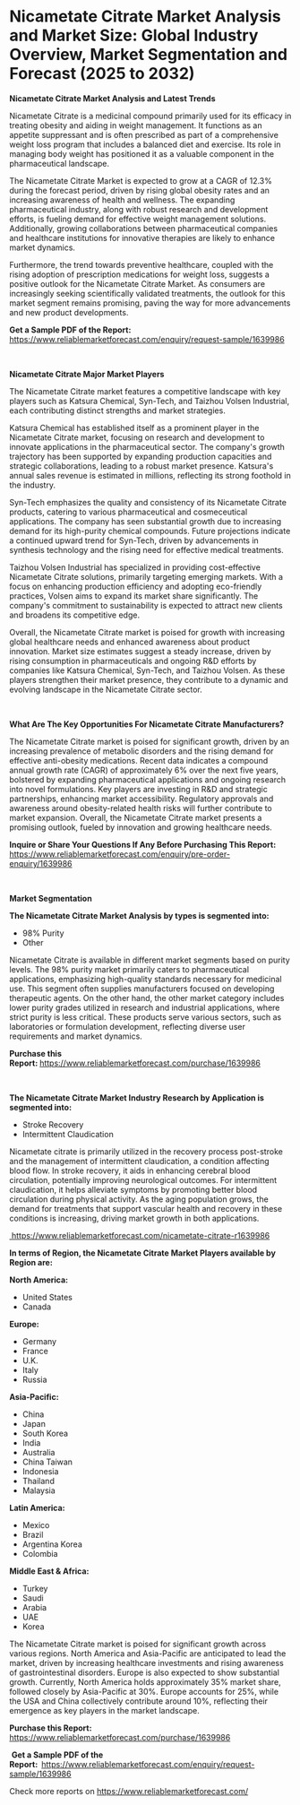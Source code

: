 <p><h1>Nicametate Citrate Market Analysis and Market Size: Global Industry Overview, Market Segmentation and Forecast (2025 to 2032)</h1></p><p><strong>Nicametate Citrate Market Analysis and Latest Trends</strong></p>
<p><p>Nicametate Citrate is a medicinal compound primarily used for its efficacy in treating obesity and aiding in weight management. It functions as an appetite suppressant and is often prescribed as part of a comprehensive weight loss program that includes a balanced diet and exercise. Its role in managing body weight has positioned it as a valuable component in the pharmaceutical landscape.</p><p>The Nicametate Citrate Market is expected to grow at a CAGR of 12.3% during the forecast period, driven by rising global obesity rates and an increasing awareness of health and wellness. The expanding pharmaceutical industry, along with robust research and development efforts, is fueling demand for effective weight management solutions. Additionally, growing collaborations between pharmaceutical companies and healthcare institutions for innovative therapies are likely to enhance market dynamics. </p><p>Furthermore, the trend towards preventive healthcare, coupled with the rising adoption of prescription medications for weight loss, suggests a positive outlook for the Nicametate Citrate Market. As consumers are increasingly seeking scientifically validated treatments, the outlook for this market segment remains promising, paving the way for more advancements and new product developments.</p></p>
<p><strong>Get a Sample PDF of the Report:&nbsp;</strong> <a href="https://www.reliablemarketforecast.com/enquiry/request-sample/1639986?utm_campaign=1674&utm_medium=2&utm_source=Github&utm_content=ia&utm_term=31012025&utm_id=nicametate-citrate">https://www.reliablemarketforecast.com/enquiry/request-sample/1639986</a></p>
<p>&nbsp;</p>
<p><strong>Nicametate Citrate Major Market Players</strong></p>
<p><p>The Nicametate Citrate market features a competitive landscape with key players such as Katsura Chemical, Syn-Tech, and Taizhou Volsen Industrial, each contributing distinct strengths and market strategies.</p><p>Katsura Chemical has established itself as a prominent player in the Nicametate Citrate market, focusing on research and development to innovate applications in the pharmaceutical sector. The company's growth trajectory has been supported by expanding production capacities and strategic collaborations, leading to a robust market presence. Katsura's annual sales revenue is estimated in millions, reflecting its strong foothold in the industry.</p><p>Syn-Tech emphasizes the quality and consistency of its Nicametate Citrate products, catering to various pharmaceutical and cosmeceutical applications. The company has seen substantial growth due to increasing demand for its high-purity chemical compounds. Future projections indicate a continued upward trend for Syn-Tech, driven by advancements in synthesis technology and the rising need for effective medical treatments.</p><p>Taizhou Volsen Industrial has specialized in providing cost-effective Nicametate Citrate solutions, primarily targeting emerging markets. With a focus on enhancing production efficiency and adopting eco-friendly practices, Volsen aims to expand its market share significantly. The company's commitment to sustainability is expected to attract new clients and broadens its competitive edge.</p><p>Overall, the Nicametate Citrate market is poised for growth with increasing global healthcare needs and enhanced awareness about product innovation. Market size estimates suggest a steady increase, driven by rising consumption in pharmaceuticals and ongoing R&D efforts by companies like Katsura Chemical, Syn-Tech, and Taizhou Volsen. As these players strengthen their market presence, they contribute to a dynamic and evolving landscape in the Nicametate Citrate sector.</p></p>
<p>&nbsp;</p>
<p><strong>What Are The Key Opportunities For Nicametate Citrate Manufacturers?</strong></p>
<p><p>The Nicametate Citrate market is poised for significant growth, driven by an increasing prevalence of metabolic disorders and the rising demand for effective anti-obesity medications. Recent data indicates a compound annual growth rate (CAGR) of approximately 6% over the next five years, bolstered by expanding pharmaceutical applications and ongoing research into novel formulations. Key players are investing in R&D and strategic partnerships, enhancing market accessibility. Regulatory approvals and awareness around obesity-related health risks will further contribute to market expansion. Overall, the Nicametate Citrate market presents a promising outlook, fueled by innovation and growing healthcare needs.</p></p>
<p><strong>Inquire or Share Your Questions If Any Before Purchasing This Report:</strong> <a href="https://www.reliablemarketforecast.com/enquiry/pre-order-enquiry/1639986?utm_campaign=1674&utm_medium=2&utm_source=Github&utm_content=ia&utm_term=31012025&utm_id=nicametate-citrate">https://www.reliablemarketforecast.com/enquiry/pre-order-enquiry/1639986</a></p>
<p>&nbsp;</p>
<p><strong>Market Segmentation</strong></p>
<p><strong>The Nicametate Citrate Market Analysis by types is segmented into:</strong></p>
<p><ul><li>98% Purity</li><li>Other</li></ul></p>
<p><p>Nicametate Citrate is available in different market segments based on purity levels. The 98% purity market primarily caters to pharmaceutical applications, emphasizing high-quality standards necessary for medicinal use. This segment often supplies manufacturers focused on developing therapeutic agents. On the other hand, the other market category includes lower purity grades utilized in research and industrial applications, where strict purity is less critical. These products serve various sectors, such as laboratories or formulation development, reflecting diverse user requirements and market dynamics.</p></p>
<p><strong>Purchase this Report:&nbsp;</strong><a href="https://www.reliablemarketforecast.com/purchase/1639986?utm_campaign=1674&utm_medium=2&utm_source=Github&utm_content=ia&utm_term=31012025&utm_id=nicametate-citrate">https://www.reliablemarketforecast.com/purchase/1639986</a></p>
<p>&nbsp;</p>
<p><strong>The Nicametate Citrate Market Industry Research by Application is segmented into:</strong></p>
<p><ul><li>Stroke Recovery</li><li>Intermittent Claudication</li></ul></p>
<p><p>Nicametate citrate is primarily utilized in the recovery process post-stroke and the management of intermittent claudication, a condition affecting blood flow. In stroke recovery, it aids in enhancing cerebral blood circulation, potentially improving neurological outcomes. For intermittent claudication, it helps alleviate symptoms by promoting better blood circulation during physical activity. As the aging population grows, the demand for treatments that support vascular health and recovery in these conditions is increasing, driving market growth in both applications.</p></p>
<p><a href="https://www.reliablemarketforecast.com/nicametate-citrate-r1639986?utm_campaign=1674&utm_medium=2&utm_source=Github&utm_content=ia&utm_term=31012025&utm_id=nicametate-citrate">&nbsp;https://www.reliablemarketforecast.com/nicametate-citrate-r1639986</a></p>
<p><strong>In terms of Region, the Nicametate Citrate Market Players available by Region are:</strong></p>
<p>
    <p> <strong> North America: </strong>
        <ul>
            <li>United States</li>
            <li>Canada</li>
        </ul>
        </p> 
    <p> <strong> Europe: </strong>
        <ul>
            <li>Germany</li>
            <li>France</li>
            <li>U.K.</li>
            <li>Italy</li>
            <li>Russia</li>
        </ul>
        </p> 
    <p> <strong> Asia-Pacific: </strong>
        <ul>
            <li>China</li>
            <li>Japan</li>
            <li>South Korea</li>
            <li>India</li>
            <li>Australia</li>
            <li>China Taiwan</li>
            <li>Indonesia</li>
            <li>Thailand</li>
            <li>Malaysia</li>
        </ul>
        </p> 
    <p> <strong> Latin America: </strong>
        <ul>
            <li>Mexico</li>
            <li>Brazil</li>
            <li>Argentina Korea</li>
            <li>Colombia</li>
        </ul>
        </p> 
    <p> <strong> Middle East & Africa: </strong>
        <ul>
            <li>Turkey</li>
            <li>Saudi</li>
            <li>Arabia</li>
            <li>UAE</li>
            <li>Korea</li>
        </ul>
    </p>
    </p>
<p><p>The Nicametate Citrate market is poised for significant growth across various regions. North America and Asia-Pacific are anticipated to lead the market, driven by increasing healthcare investments and rising awareness of gastrointestinal disorders. Europe is also expected to show substantial growth. Currently, North America holds approximately 35% market share, followed closely by Asia-Pacific at 30%. Europe accounts for 25%, while the USA and China collectively contribute around 10%, reflecting their emergence as key players in the market landscape.</p></p>
<p><strong>Purchase this Report: </strong><a href="https://www.reliablemarketforecast.com/purchase/1639986?utm_campaign=1674&utm_medium=2&utm_source=Github&utm_content=ia&utm_term=31012025&utm_id=nicametate-citrate">https://www.reliablemarketforecast.com/purchase/1639986</a></p>
<p>&nbsp;<strong>Get a Sample PDF of the Report:&nbsp;&nbsp;</strong><a href="https://www.reliablemarketforecast.com/enquiry/request-sample/1639986?utm_campaign=1674&utm_medium=2&utm_source=Github&utm_content=ia&utm_term=31012025&utm_id=nicametate-citrate">https://www.reliablemarketforecast.com/enquiry/request-sample/1639986</a></p>
<p><strong></strong></p>
<p>Check more reports on <a href="https://www.reliablemarketforecast.com/?utm_campaign=1674&utm_medium=2&utm_source=Github&utm_content=ia&utm_term=31012025&utm_id=nicametate-citrate">https://www.reliablemarketforecast.com/</a></p>